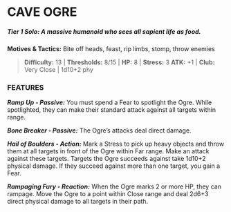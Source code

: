 # CAVE OGRE

##### **Tier 1 Solo:** *A massive humanoid who sees all sapient life as food.*

**Motives & Tactics:** Bite off heads, feast, rip limbs, stomp, throw enemies

> **Difficulty:** 13 | **Thresholds:** 8/15 | **HP:** 8 | **Stress:** 3
> **ATK:** +1 | **Club:** Very Close | 1d10+2 phy

### FEATURES

***Ramp Up - Passive:*** You must spend a Fear to spotlight the Ogre. While spotlighted, they can make their standard attack against all targets within range.

***Bone Breaker - Passive:*** The Ogre’s attacks deal direct damage.

***Hail of Boulders - Action:*** Mark a Stress to pick up heavy objects and throw them at all targets in front of the Ogre within Far range. Make an attack against these targets. Targets the Ogre succeeds against take 1d10+2 physical damage. If they succeed against more than one target, you gain a Fear.

***Rampaging Fury - Reaction:*** When the Ogre marks 2 or more HP, they can rampage. Move the Ogre to a point within Close range and deal 2d6+3 direct physical damage to all targets in their path.
